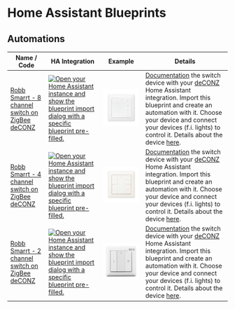 # Home Assistant Blueprints

## Automations

| Name / Code | HA Integration | Example | Details |
| --- | --- | --- | --- |
| [Robb Smarrt - 8 channel switch on ZigBee deCONZ](https://github.com/MuadDib007/ha-blueprints/blob/main/automation/robb-smarrt/ROB_200-007-0/8-button-deconz-ROB_200-007-0.yaml) | [![Open your Home Assistant instance and show the blueprint import dialog with a specific blueprint pre-filled.](https://my.home-assistant.io/badges/blueprint_import.svg)](https://my.home-assistant.io/redirect/blueprint_import/?blueprint_url=https%3A%2F%2Fgithub.com%2FMuadDib007%2Fha-blueprints%2Fblob%2Fmain%2Fautomation%2Frobb-smarrt%2FROB_200-007-0%2F8-button-deconz-ROB_200-007-0.yaml) | ![Robb Smarrt 8 button ZigBee switch](/automation/robb-smarrt/ROB_200-007-0/ROB_200-007-0.jpeg) | [Documentation](https://www.robbshop.nl/media/90/af/b5/1724152282/ROB_200-007-0_download_1.pdf) the switch device with your [deCONZ](https://www.home-assistant.io/integrations/deconz/) Home Assistant integration. Import this blueprint and create an automation with it. Choose your device and connect your devices (f.i. lights) to control it. Details about the device [here](https://www.robbshop.nl/draadloze-zigbee-schakelaar-met-8-knoppen). |
| [Robb Smarrt - 4 channel switch on ZigBee deCONZ](https://github.com/MuadDib007/ha-blueprints/blob/main/automation/robb-smarrt/ROB_200-008-0/4-button-deconz-ROB_200-008-0.yaml) | [![Open your Home Assistant instance and show the blueprint import dialog with a specific blueprint pre-filled.](https://my.home-assistant.io/badges/blueprint_import.svg)](https://my.home-assistant.io/redirect/blueprint_import/?blueprint_url=https%3A%2F%2Fgithub.com%2FMuadDib007%2Fha-blueprints%2Fblob%2Fmain%2Fautomation%2Frobb-smarrt%2FROB_200-008-0%2F4-button-deconz-ROB_200-008-0.yaml) | ![Robb Smarrt 4 button ZigBee switch](/automation/robb-smarrt/ROB_200-008-0/ROB_200-008-0.jpeg) | [Documentation](https://www.robbshop.nl/media/3a/7e/3f/1724152279/ROB_200-008-0_download_2.pdf) the switch device with your [deCONZ](https://www.home-assistant.io/integrations/deconz/) Home Assistant integration. Import this blueprint and create an automation with it. Choose your device and connect your devices (f.i. lights) to control it. Details about the device [here](https://www.robbshop.nl/draadloze-zigbee-schakelaar-met-4-knoppen). |
| [Robb Smarrt - 2 channel switch on ZigBee deCONZ](https://github.com/MuadDib007/ha-blueprints/blob/main/automation/robb-smarrt/ROB_200-009-0/2-button-deconz-ROB_200-009-0.yaml) | [![Open your Home Assistant instance and show the blueprint import dialog with a specific blueprint pre-filled.](https://my.home-assistant.io/badges/blueprint_import.svg)](https://my.home-assistant.io/redirect/blueprint_import/?blueprint_url=https%3A%2F%2Fgithub.com%2FMuadDib007%2Fha-blueprints%2Fblob%2Fmain%2Fautomation%2Frobb-smarrt%2FROB_200-009-0%2F2-button-deconz-ROB_200-009-0.yaml) | ![Robb Smarrt 2 button ZigBee switch](/automation/robb-smarrt/ROB_200-009-0/ROB_200-009-0.jpeg) | [Documentation](https://www.robbshop.nl/media/9b/1e/09/1707135014/ROB_200-009-0_download_1.pdf) the switch device with your [deCONZ](https://www.home-assistant.io/integrations/deconz/) Home Assistant integration. Import this blueprint and create an automation with it. Choose your device and connect your devices (f.i. lights) to control it. Details about the device [here](https://www.robbshop.nl/draadloze-zigbee-schakelaar-met-2-knoppen). |
